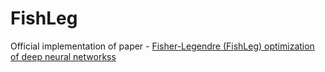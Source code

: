# FishLeg
Official implementation of paper - [Fisher-Legendre (FishLeg) optimization of deep neural networkss](https://openreview.net/pdf?id=c9lAOPvQHS)

